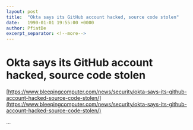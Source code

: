 ```yaml
---
layout: post
title:  "Okta says its GitHub account hacked, source code stolen"
date:   1990-01-01 19:55:00 +0000
author: PfiatDe
excerpt_separator: <!--more-->
---
```


# Okta says its GitHub account hacked, source code stolen

[https://www.bleepingcomputer.com/news/security/okta-says-its-github-account-hacked-source-code-stolen/](https://www.bleepingcomputer.com/news/security/okta-says-its-github-account-hacked-source-code-stolen/)

...
<!--more-->
